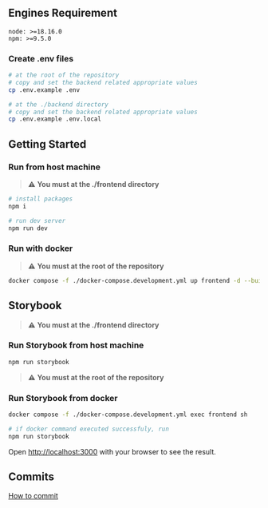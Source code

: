 ## Engines Requirement

`node: >=18.16.0`  
`npm: >=9.5.0`

### Create .env files

```bash
# at the root of the repository
# copy and set the backend related appropriate values
cp .env.example .env

# at the ./backend directory
# copy and set the backend related appropriate values
cp .env.example .env.local
```

## Getting Started

### Run from host machine

> :warning: **You must at the ./frontend directory**

```bash
# install packages
npm i

# run dev server
npm run dev
```

### Run with docker

> :warning: **You must at the root of the repository**

```bash
docker compose -f ./docker-compose.development.yml up frontend -d --build
```

## Storybook

> :warning: **You must at the ./frontend directory**

### Run Storybook from host machine

```bash
npm run storybook
```

> :warning: **You must at the root of the repository**

### Run Storybook from docker

```bash
docker compose -f ./docker-compose.development.yml exec frontend sh

# if docker command executed successfuly, run
npm run storybook
```

Open [http://localhost:3000](http://localhost:3000) with your browser to see the result.

## Commits

[How to commit](https://github.com/conventional-changelog/commitlint/#what-is-commitlint)
